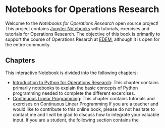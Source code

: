 # Notebooks for Operations Research

Welcome to the *Notebooks for Operations Research* open source project! This project contains [Jupyter Notebooks](https://jupyter.org/) with tutorials, exercises and tutorials for Operations Research. 
The objective of this book is primarily to support the course of Operations Resarch at [EDEM](https://edem.eu/), although it is open for the entire community. 

## Chapters
This interactive Notebook is divided into the following chapters: 
 - [Introduction to Python for Operations Research](docs/source/Introduction/Preface.md): This chapter contains primarily notebooks to explain the basic concepts of Python programming needed to complete the different excercises. 
 - [Continuous Linear Programming](CLP/README.md): This chapter contains tutorials and exercises on Continuous Linear Programming 
If you are a teacher and would like to contribute to this online book, please do not hesitate to contact me and I will be glad to discuss how to integrate your valuable input. 
If you are a student, the following section contains the 